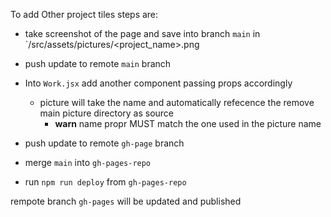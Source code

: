 To add Other project tiles steps are:

* take screenshot of the page and save into branch `main` in `/src/assets/pictures/<project_name>.png
* push update to remote `main` branch
* Into `Work.jsx` add another component passing props accordingly
    - picture will take the name and automatically refecence the remove main picture directory as source
        - **warn** name propr MUST match the one used in the picture name

* push update to remote `gh-page` branch

* merge `main` into `gh-pages-repo`
* run `npm run deploy` from `gh-pages-repo`

rempote branch `gh-pages` will be updated and published